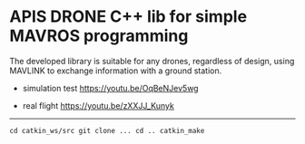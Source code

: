 # APIS DRONE C++ lib for simple MAVROS programming

The developed library is suitable for any drones, regardless of design, using MAVLINK to exchange information with a ground station.


- simulation test
https://youtu.be/OqBeNJev5wg 

- real flight 
https://youtu.be/zXXJJ_Kunyk

---

`cd catkin_ws/src
git clone ...
cd ..
catkin_make
`

